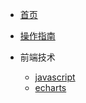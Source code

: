 <!--头部标题 -->
* [首页](/)
* [操作指南](guide)

* 前端技术
    * [javascript](01/javascript/)
    * [echarts](01/echarts/)
